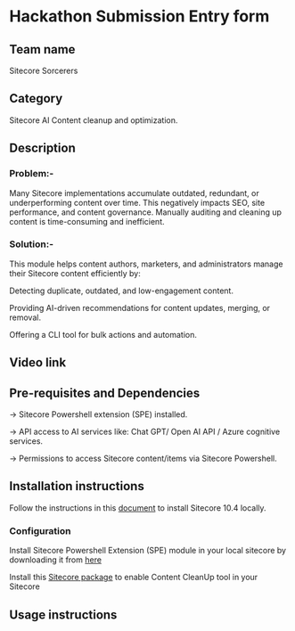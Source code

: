 # Hackathon Submission Entry form

## Team name
Sitecore Sorcerers
## Category
Sitecore AI Content cleanup and optimization.
## Description

### Problem:-
Many Sitecore implementations accumulate outdated, redundant, or underperforming content over time. This negatively impacts SEO, site performance, and content governance. Manually auditing and cleaning up content is time-consuming and inefficient.

### Solution:-
This module helps content authors, marketers, and administrators manage their Sitecore content efficiently by:

Detecting duplicate, outdated, and low-engagement content.

Providing AI-driven recommendations for content updates, merging, or removal.

Offering a CLI tool for bulk actions and automation.



## Video link


## Pre-requisites and Dependencies
-> Sitecore Powershell extension (SPE) installed.

-> API access to AI services like: Chat GPT/ Open AI API / Azure cognitive services.

-> Permissions to access Sitecore content/items via Sitecore Powershell.


## Installation instructions
Follow the instructions in this [document](https://github.com/Sitecore-Hackathon/2025-Sitecore-Sorcerers/blob/main/docs/Sitecore%20Installation%20Guide%20-%2010.4%20XM.docx) to install Sitecore 10.4 locally.

### Configuration
Install Sitecore Powershell Extension (SPE) module in your local sitecore by downloading it from [here](https://scdp.blob.core.windows.net/downloads/Sitecore%20Experience%20Accelerator/10x/Sitecore%20Experience%20Accelerator%201040/Sitecore.PowerShell.Extensions-7.0-IAR.zip)

Install this [Sitecore package](https://github.com/Sitecore-Hackathon/2025-Sitecore-Sorcerers/blob/main/Sitecore-Packages/ContentCleanUpAndOptimization.zip) to enable Content CleanUp tool in your Sitecore

##  Usage instructions
